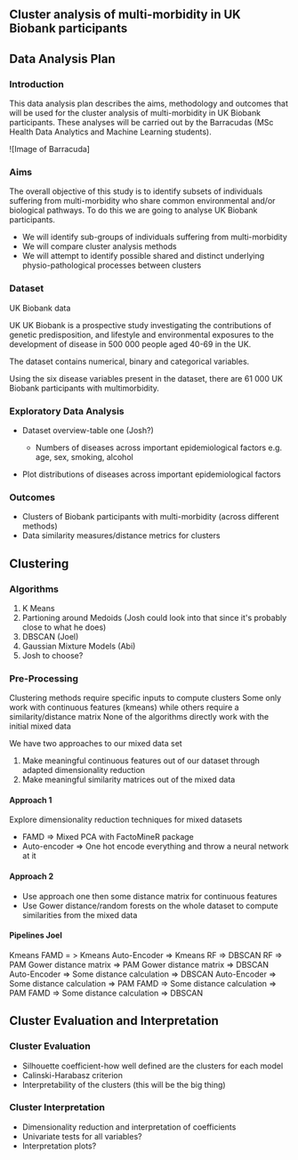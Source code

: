 ## Cluster analysis of multi-morbidity in UK Biobank participants

## Data Analysis Plan

  ### Introduction
  
  This data analysis plan describes the aims, methodology and outcomes that will be used for the cluster analysis of multi-morbidity in UK Biobank participants. These analyses will be carried out by the Barracudas (MSc Health Data Analytics and Machine Learning students).
  
  ![Image of Barracuda]
  ### Aims
  
  The overall objective of this study is to identify subsets of individuals suffering from multi-morbidity who share common environmental and/or biological pathways. To do this we are going to analyse UK Biobank participants.
  * We will identify sub-groups of individuals suffering from multi-morbidity
  * We will compare cluster analysis methods
  * We will attempt to identify possible shared and distinct underlying physio-pathological processes between clusters

  ### Dataset
  
  UK Biobank data
  
  UK UK Biobank is a prospective study investigating the contributions of genetic predisposition, and lifestyle and environmental exposures to the development of disease in 500 000 people aged 40-69 in the UK.

  The dataset contains numerical, binary and categorical variables.

  Using the six disease variables present in the dataset, there are 61 000 UK Biobank participants with multimorbidity.

  ### Exploratory Data Analysis
  
  * Dataset overview-table one (Josh?)
    * Numbers of diseases across important epidemiological factors e.g. age, sex, smoking, alcohol
  
  * Plot distributions of diseases across important epidemiological factors
  
  ### Outcomes
  
  * Clusters of Biobank participants with multi-morbidity (across different methods)
  * Data similarity measures/distance metrics for clusters
  
  ## Clustering
  
  ### Algorithms
  
  1. K Means
  2. Partioning around Medoids (Josh could look into that since it's probably close to what he does)
  3. DBSCAN (Joel)
  4. Gaussian Mixture Models (Abi)
  5. Josh to choose?
  
  ### Pre-Processing
  
  Clustering methods require specific inputs to compute clusters
  Some only work with continuous features (kmeans) while others require a similarity/distance matrix
  None of the algorithms directly work with the initial mixed data
  
  We have two approaches to our mixed data set
  
  1. Make meaningful continuous features out of our dataset through adapted dimensionality reduction
  2. Make meaningful similarity matrices out of the mixed data
  
  #### Approach 1
  
  Explore dimensionality reduction techniques for mixed datasets
  
  * FAMD => Mixed PCA with FactoMineR package
  * Auto-encoder => One hot encode everything and throw a neural network at it
  
  #### Approach 2
  
  * Use approach one then some distance matrix for continuous features
  * Use Gower distance/random forests on the whole dataset to compute similarities from the mixed data
  
  #### Pipelines Joel
  
  Kmeans 
  FAMD = > Kmeans
  Auto-Encoder => Kmeans
  RF => DBSCAN
  RF => PAM
  Gower distance matrix => PAM
  Gower distance matrix => DBSCAN
  Auto-Encoder => Some distance calculation => DBSCAN
  Auto-Encoder => Some distance calculation => PAM
  FAMD => Some distance calculation => PAM
  FAMD => Some distance calculation => DBSCAN
  
  ## Cluster Evaluation and Interpretation
  
  ### Cluster Evaluation
  
  * Silhouette coefficient-how well defined are the clusters for each model
  * Calinski-Harabasz criterion
  * Interpretability of the clusters (this will be the big thing)
  
  ### Cluster Interpretation
  
  * Dimensionality reduction and interpretation of coefficients
  * Univariate tests for all variables?
  * Interpretation plots?

